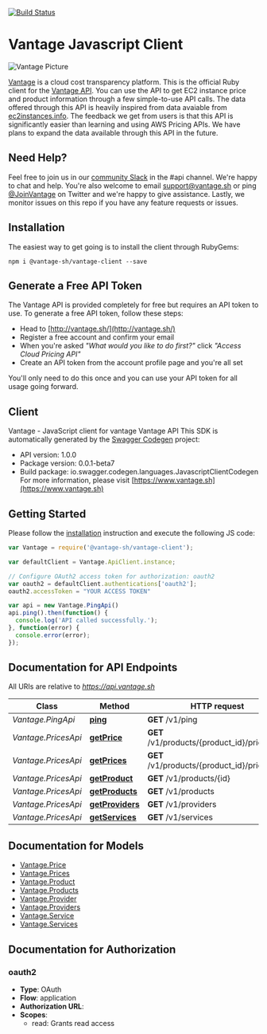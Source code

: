 [![Build Status](https://www.travis-ci.com/vantage-sh/vantage-js.svg?branch=main)](https://www.travis-ci.com/vantage-sh/vantage-js)

# Vantage Javascript Client

![Vantage Picture](https://uploads-ssl.webflow.com/5f9ba05ba40d6414f341df34/5f9bb1764b6670c6f7739564_moutain-scene.svg)

[Vantage](http://vantage.sh/) is a cloud cost transparency platform. This is the official Ruby client for the [Vantage API](http://vantage.readme.io/). You can use the API to get EC2 instance price and product information through a few simple-to-use API calls. The data offered through this API is heavily inspired from data avaiable from [ec2instances.info](http://ec2instances.info/). The feedback we get from users is that this API is significantly easier than learning and using AWS Pricing APIs. We have plans to expand the data available through this API in the future.

## Need Help?

Feel free to join us in our [community Slack](https://join.slack.com/t/vantagecommunity/shared_invite/zt-oey52myv-gq4AWRKkX25kjp1UGziPTw) in the #api channel. We're happy to chat and help. You're also welcome to email support@vantage.sh or ping [@JoinVantage](https://twitter.com/joinvantage) on Twitter and we're happy to give assistance. Lastly, we monitor issues on this repo if you have any feature requests or issues. 

## Installation

The easiest way to get going is to install the client through RubyGems:

```shell
npm i @vantage-sh/vantage-client --save
```

## Generate a Free API Token
The Vantage API is provided completely for free but requires an API token to use. To generate a free API token, follow these steps:

* Head to [http://vantage.sh/](http://vantage.sh/)
* Register a free account and confirm your email
* When you're asked _"What would you like to do first?"_ click _"Access Cloud Pricing API"_
* Create an API token from the account profile page and you're all set

You'll only need to do this once and you can use your API token for all usage going forward. 

## Client

Vantage - JavaScript client for vantage
Vantage API
This SDK is automatically generated by the [Swagger Codegen](https://github.com/swagger-api/swagger-codegen) project:

- API version: 1.0.0
- Package version: 0.0.1-beta7
- Build package: io.swagger.codegen.languages.JavascriptClientCodegen
For more information, please visit [https://www.vantage.sh](https://www.vantage.sh)

## Getting Started

Please follow the [installation](#installation) instruction and execute the following JS code:

```javascript
var Vantage = require('@vantage-sh/vantage-client');

var defaultClient = Vantage.ApiClient.instance;

// Configure OAuth2 access token for authorization: oauth2
var oauth2 = defaultClient.authentications['oauth2'];
oauth2.accessToken = "YOUR ACCESS TOKEN"

var api = new Vantage.PingApi()
api.ping().then(function() {
  console.log('API called successfully.');
}, function(error) {
  console.error(error);
});


```

## Documentation for API Endpoints

All URIs are relative to *https://api.vantage.sh*

Class | Method | HTTP request | Description
------------ | ------------- | ------------- | -------------
*Vantage.PingApi* | [**ping**](docs/PingApi.md#ping) | **GET** /v1/ping | 
*Vantage.PricesApi* | [**getPrice**](docs/PricesApi.md#getPrice) | **GET** /v1/products/{product_id}/prices/{id} | 
*Vantage.PricesApi* | [**getPrices**](docs/PricesApi.md#getPrices) | **GET** /v1/products/{product_id}/prices | 
*Vantage.PricesApi* | [**getProduct**](docs/PricesApi.md#getProduct) | **GET** /v1/products/{id} | 
*Vantage.PricesApi* | [**getProducts**](docs/PricesApi.md#getProducts) | **GET** /v1/products | 
*Vantage.PricesApi* | [**getProviders**](docs/PricesApi.md#getProviders) | **GET** /v1/providers | 
*Vantage.PricesApi* | [**getServices**](docs/PricesApi.md#getServices) | **GET** /v1/services | 


## Documentation for Models

 - [Vantage.Price](docs/Price.md)
 - [Vantage.Prices](docs/Prices.md)
 - [Vantage.Product](docs/Product.md)
 - [Vantage.Products](docs/Products.md)
 - [Vantage.Provider](docs/Provider.md)
 - [Vantage.Providers](docs/Providers.md)
 - [Vantage.Service](docs/Service.md)
 - [Vantage.Services](docs/Services.md)


## Documentation for Authorization


### oauth2

- **Type**: OAuth
- **Flow**: application
- **Authorization URL**: 
- **Scopes**: 
  - read: Grants read access

